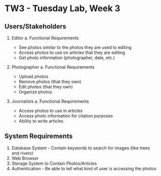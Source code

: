 # TW3 - Tuesday Lab, Week 3

## Users/Stakeholders
  1. Editor
    a. Functional Requirements
      - See photos similar to the photos they are used to editing
      - Access photos to use on articles that they are editing
      - Get photo information (photographer, date, etc.)

  2. Photographer
    a. Functional Requirements
      - Upload photos
      - Remove photos (that they own)
      - Edit photos (that they own)
      - Organize photos

  3. Journalists
    a. Functional Requirements
      - Access photos to use in articles
      - Access photo information for citation purposes
      - Ability to write articles

## System Requirements
  1. Database System
    - Contain keywords to search for images (like trees and rivers)
  2. Web Browser
  3. Storage System to Contain Photos/Articles
  4. Authentication
    - Be able to tell what kind of user is accessing the photos
